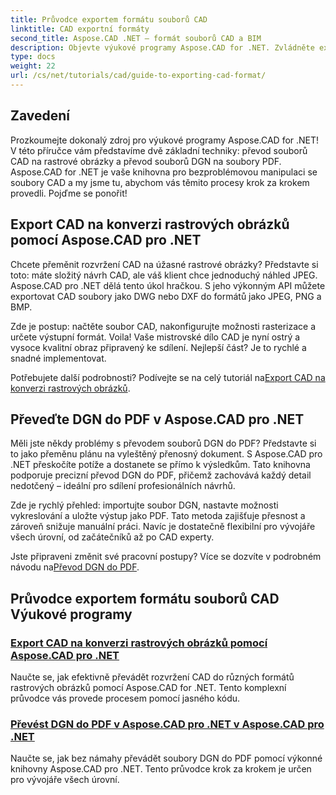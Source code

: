 ```yaml
---
title: Průvodce exportem formátu souborů CAD
linktitle: CAD exportní formáty
second_title: Aspose.CAD .NET – formát souborů CAD a BIM
description: Objevte výukové programy Aspose.CAD for .NET. Zvládněte export souborů CAD, převod CAD na rastrové obrázky a transformaci DGN do PDF bez námahy.
type: docs
weight: 22
url: /cs/net/tutorials/cad/guide-to-exporting-cad-format/
---
```

## Zavedení

Prozkoumejte dokonalý zdroj pro výukové programy Aspose.CAD for .NET! V této příručce vám představíme dvě základní techniky: převod souborů CAD na rastrové obrázky a převod souborů DGN na soubory PDF. Aspose.CAD for .NET je vaše knihovna pro bezproblémovou manipulaci se soubory CAD a my jsme tu, abychom vás těmito procesy krok za krokem provedli. Pojďme se ponořit!

## Export CAD na konverzi rastrových obrázků pomocí Aspose.CAD pro .NET  
Chcete přeměnit rozvržení CAD na úžasné rastrové obrázky? Představte si toto: máte složitý návrh CAD, ale váš klient chce jednoduchý náhled JPEG. Aspose.CAD pro .NET dělá tento úkol hračkou. S jeho výkonným API můžete exportovat CAD soubory jako DWG nebo DXF do formátů jako JPEG, PNG a BMP.  

Zde je postup: načtěte soubor CAD, nakonfigurujte možnosti rasterizace a určete výstupní formát. Voila! Vaše mistrovské dílo CAD je nyní ostrý a vysoce kvalitní obraz připravený ke sdílení. Nejlepší část? Je to rychlé a snadné implementovat.  

 Potřebujete další podrobnosti? Podívejte se na celý tutoriál na[Export CAD na konverzi rastrových obrázků](./export-cad-to-raster-image-conversion/).  

## Převeďte DGN do PDF v Aspose.CAD pro .NET  
Měli jste někdy problémy s převodem souborů DGN do PDF? Představte si to jako přeměnu plánu na vyleštěný přenosný dokument. S Aspose.CAD pro .NET přeskočíte potíže a dostanete se přímo k výsledkům. Tato knihovna podporuje precizní převod DGN do PDF, přičemž zachovává každý detail nedotčený – ideální pro sdílení profesionálních návrhů.  

Zde je rychlý přehled: importujte soubor DGN, nastavte možnosti vykreslování a uložte výstup jako PDF. Tato metoda zajišťuje přesnost a zároveň snižuje manuální práci. Navíc je dostatečně flexibilní pro vývojáře všech úrovní, od začátečníků až po CAD experty.  

Jste připraveni změnit své pracovní postupy? Více se dozvíte v podrobném návodu na[Převod DGN do PDF](./convert-dgn-to-pdf/).  

## Průvodce exportem formátu souborů CAD Výukové programy
### [Export CAD na konverzi rastrových obrázků pomocí Aspose.CAD pro .NET](./export-cad-to-raster-image-conversion/)
Naučte se, jak efektivně převádět rozvržení CAD do různých formátů rastrových obrázků pomocí Aspose.CAD for .NET. Tento komplexní průvodce vás provede procesem pomocí jasného kódu.
### [Převést DGN do PDF v Aspose.CAD pro .NET v Aspose.CAD pro .NET](./convert-dgn-to-pdf/)
Naučte se, jak bez námahy převádět soubory DGN do PDF pomocí výkonné knihovny Aspose.CAD pro .NET. Tento průvodce krok za krokem je určen pro vývojáře všech úrovní.